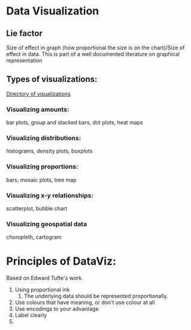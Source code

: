 # Data Visualization
## Lie factor
Size of effect in graph (how proportional the size is on the chart)/Size of effect in data. This is part of a well documented literature on graphical representation

## Types of visualizations:
[Directory of visualizations](https://clauswilke.com/dataviz/directory-of-visualizations)

### Visualizing amounts: 
bar plots, group and stacked bars, dot plots, heat maps
### Visualizing distributions:
histograms, density plots, boxplots
### Visualizing proportions:
bars, mosaic plots, tree map
### Visualizing x-y relationships:
scatterplot, bubble chart
### Visualizing geospatial data
choropleth, cartogram

# Principles of DataViz:
Based on Edward Tufte's work.
1. Using proportional ink
	1. The underlying data should be represented proportionally.
2. Use colours that have meaning, or don't use colour at all
3. Use encodings to your advantage
4. Label clearly
5. 